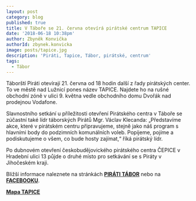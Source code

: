 ```yaml
---
layout: post
category: blog
published: true
title: V Táboře se 21. června otevírá pirátské centrum TAPICE
date: '2018-06-18 10:38pm'
author: Zbyněk Konvička
authorId: zbynek.konvicka
image: posts/tapice.jpg
description: 'Piráti, Tapice, Tábor, pirátské, centrum'
tags:
  - Tábor
---
```

Táborští Piráti otevírají 21. června od 18 hodin další z řady pirátských center. To ve městě nad Lužnicí pones název TAPICE. Najdete ho na rušné obchodní zóně v ulici 9. května vedle obchodního domu Dvořák nad prodejnou Vodafone. 

Slavnostního setkání u příležitosti otevření Pirátského centra v Táboře se zúčastní také lídr táborských Pirátů Mgr. Václav Klecanda: „Představíme akce, které v pirátském centru připravujeme, stejně jako náš program s hlavními body do podzimních komunálních voleb. Popijeme, pojíme a podiskutujeme o všem, co bude hosty zajímat,“ říká pirátský lídr. 

Po dubnovém otevření českobudějovického pirátského centra ČEPICE v Hradební ulici 13 půjde o druhé místo pro setkávání se s Piráty v Jihočeském kraji.

Bližší informace naleznete na stránkách [**PIRÁTI TÁBOR**](https://tabor.pirati.cz/) nebo na [**FACEBOOKU**](https://www.facebook.com/piratitabor/?ref=br_rs).

[**Mapa TAPICE**](https://en.mapy.cz/s/2KS7e)
